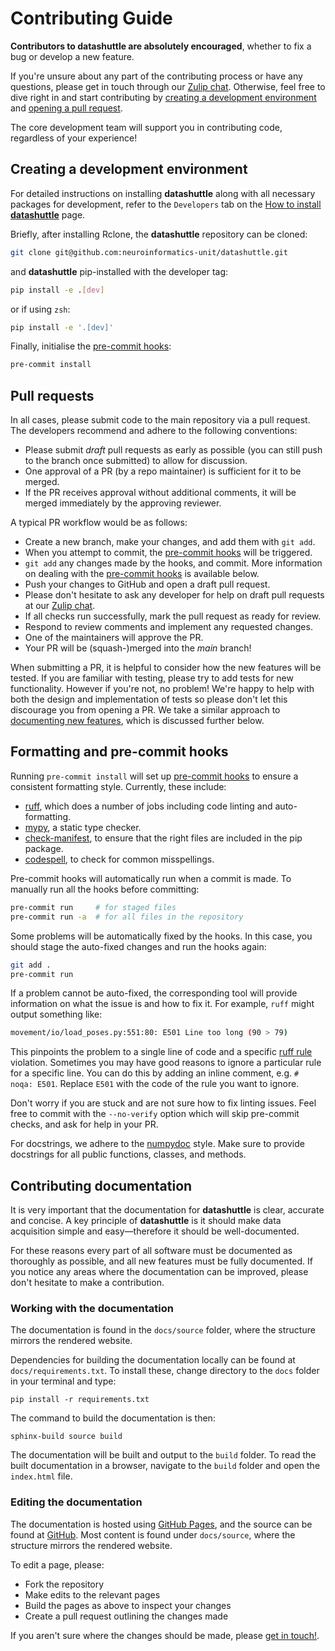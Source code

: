 # Contributing Guide

**Contributors to datashuttle are absolutely encouraged**, whether to fix a bug or develop a new feature.

If you're unsure about any part of the contributing process or have any questions, please
get in touch through our [Zulip chat](https://neuroinformatics.zulipchat.com/#narrow/stream/405999-DataShuttle).
Otherwise, feel free to dive right in and start contributing by
[creating a development environment](#creating-a-development-environment)
and [opening a pull request](#pull-requests).

The core development team will support you in contributing code, regardless of your experience!

## Creating a development environment

For detailed instructions on installing **datashuttle** along with
all necessary packages for development, refer to the `Developers` tab on the
[How to install **datashuttle**](how-to-install) page.

Briefly, after installing Rclone, the **datashuttle** repository can be cloned:

```sh
git clone git@github.com:neuroinformatics-unit/datashuttle.git
```

and **datashuttle** pip-installed with the developer tag:


```sh
pip install -e .[dev]
```

or if using `zsh`:

```sh
pip install -e '.[dev]'
```

Finally, initialise the [pre-commit hooks](#formatting-and-pre-commit-hooks):

```bash
pre-commit install
```


## Pull requests

In all cases, please submit code to the main repository via a pull request. The developers recommend and adhere
to the following conventions:

- Please submit *draft* pull requests as early as possible (you can still push to the branch once submitted) to
  allow for discussion.
- One approval of a PR (by a repo maintainer) is sufficient for it to be merged.
- If the PR receives approval without additional comments, it will be merged immediately by the approving reviewer.


A typical PR workflow would be as follows:
* Create a new branch, make your changes, and add them with `git add`.
* When you attempt to commit, the [pre-commit hooks](#formatting-and-pre-commit-hooks) will be triggered.
* `git add` any changes made by the hooks, and commit. More information on dealing with the [pre-commit hooks](#formatting-and-pre-commit-hooks) is available below.
* Push your changes to GitHub and open a draft pull request.
* Please don't hesitate to ask any developer for help on draft pull requests at our [Zulip chat](https://neuroinformatics.zulipchat.com/#narrow/stream/405999-DataShuttle).
* If all checks run successfully, mark the pull request as ready for review.
* Respond to review comments and implement any requested changes.
* One of the maintainers will approve the PR.
* Your PR will be (squash-)merged into the *main* branch!

When submitting a PR, it is helpful to consider how the new
features will be tested. If you are familiar with testing, please
try to add tests for new functionality. However if you're not, no problem!
We're happy to help with both the design and implementation of tests so please
don't let this discourage you from opening a PR. We take a similar approach to
[documenting new features](#contributing-documentation), which is discussed further below.

## Formatting and pre-commit hooks

Running `pre-commit install` will set up [pre-commit hooks](https://pre-commit.com/) to ensure a consistent formatting style. Currently, these include:
* [ruff](https://github.com/astral-sh/ruff), which does a number of jobs including code linting and auto-formatting.
* [mypy](https://mypy.readthedocs.io/en/stable/index.html), a static type checker.
* [check-manifest](https://github.com/mgedmin/check-manifest), to ensure that the right files are included in the pip package.
* [codespell](https://github.com/codespell-project/codespell), to check for common misspellings.


Pre-commit hooks will automatically run when a commit is made.
To manually run all the hooks before committing:

```sh
pre-commit run     # for staged files
pre-commit run -a  # for all files in the repository
```

Some problems will be automatically fixed by the hooks. In this case, you should
stage the auto-fixed changes and run the hooks again:

```sh
git add .
pre-commit run
```

If a problem cannot be auto-fixed, the corresponding tool will provide
information on what the issue is and how to fix it. For example, `ruff` might
output something like:

```sh
movement/io/load_poses.py:551:80: E501 Line too long (90 > 79)
```

This pinpoints the problem to a single line of code and a specific [ruff rule](https://docs.astral.sh/ruff/rules/) violation.
Sometimes you may have good reasons to ignore a particular rule for a specific line.
You can do this by adding an inline comment, e.g. `# noqa: E501`. Replace `E501` with the code of the rule you want to ignore.

Don't worry if you are stuck and are not sure how to fix linting
issues. Feel free to commit with the `--no-verify` option which will
skip pre-commit checks, and ask for help in your PR.

For docstrings, we adhere to the [numpydoc](https://numpydoc.readthedocs.io/en/latest/format.html) style.
Make sure to provide docstrings for all public functions, classes, and methods.

## Contributing documentation

It is very important that the documentation for **datashuttle** is clear,
accurate and concise. A key principle of **datashuttle** is it should
make data acquisition simple and easy—therefore it should be
well-documented.

For these reasons every part of all software must be documented as
thoroughly as possible, and all new features must be fully documented. If you
notice any areas where the documentation can be improved, please don't hesitate
to make a contribution.



### Working with the documentation

The documentation is found in the `docs/source` folder, where the structure mirrors the rendered website.

Dependencies for building the documentation locally can be found at `docs/requirements.txt`.
To install these, change directory to the `docs` folder in your terminal and type:

```
pip install -r requirements.txt
```

The command to build the documentation is then:

```
sphinx-build source build
```

The documentation will be built and output to the `build` folder. To
read the built documentation in a browser, navigate to the `build`
folder and open the `index.html` file.


### Editing the documentation

The documentation is hosted using [GitHub Pages](https://pages.github.com/), and the source can be found at
[GitHub](https://github.com/neuroinformatics-unit/datashuttle/tree/main/docs).
Most content is found under `docs/source`, where the structure mirrors the rendered website.

To edit a page, please:

- Fork the repository
- Make edits to the relevant pages
- Build the pages as above to inspect your changes
- Create a pull request outlining the changes made

If you aren't sure where the changes should be made, please
[get in touch!](https://neuroinformatics.zulipchat.com/#narrow/stream/405999-DataShuttle).
